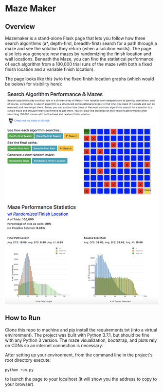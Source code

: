 # Maze Maker
## Overview
Mazemaker is a stand-alone Flask page that lets you follow how three search algorithms (a*, depth-first, breadth-first) search
for a path through a maze and see the solution they return (when a solution exists). The page also lets you generate new mazes 
by randomizing the finish location and wall locations. Beneath the Maze, you can find the statistical performance of each algorithm 
from a 100,000 trial runs of the maze (with both a fixed finish location and a variable finish location). 

The page looks like this (w/o the fixed finish location graphs (which would be below) for visibility here): 
  
  <kbd><img src="https://github.com/slevin886/maze_maker/blob/master/static/page_layout_for_markdown.png" 
       height="700" width="600" ><kbd>
       
## How to Run
Clone this repo to machine and pip install the requirements.txt (into a virtual environment). The project was built with 
Python 3.7.1, but should be fine with any Python 3 version. The maze visualization, bootstrap, and plots rely on CDNs
so an internet connection is necessary. 

After setting up your environment, from the command line in the project's root directory execute: 

`python run.py`

to launch the page to your localhost (it will show you the address to copy to your browser). 
